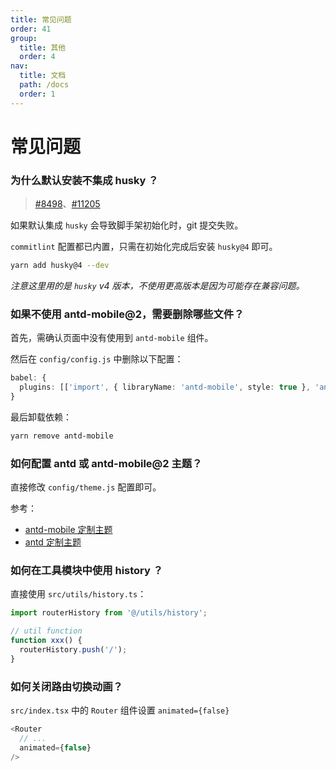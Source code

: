 ```yaml
---
title: 常见问题
order: 41
group:
  title: 其他
  order: 4
nav:
  title: 文档
  path: /docs
  order: 1
---
```


# 常见问题

### 为什么默认安装不集成 husky ？

> [#8498](https://github.com/facebook/create-react-app/issues/8498)、[#11205](https://github.com/facebook/create-react-app/issues/11205)

如果默认集成 `husky` 会导致脚手架初始化时，git 提交失败。

`commitlint` 配置都已内置，只需在初始化完成后安装 `husky@4` 即可。

```bash
yarn add husky@4 --dev
```

_注意这里用的是 `husky` v4 版本，不使用更高版本是因为可能存在兼容问题。_

### 如果不使用 antd-mobile@2，需要删除哪些文件？

首先，需确认页面中没有使用到 `antd-mobile` 组件。

然后在 `config/config.js` 中删除以下配置：

```typescript
babel: {
  plugins: [['import', { libraryName: 'antd-mobile', style: true }, 'antd-mobile']];
}
```

最后卸载依赖：

```bash
yarn remove antd-mobile
```

### 如何配置 antd 或 antd-mobile@2 主题？

直接修改 `config/theme.js` 配置即可。

参考：

- [antd-mobile 定制主题]
- [antd 定制主题]

### 如何在工具模块中使用 history ？

直接使用 `src/utils/history.ts`：

```typescript
import routerHistory from '@/utils/history';

// util function
function xxx() {
  routerHistory.push('/');
}
```

### 如何关闭路由切换动画？

`src/index.tsx` 中的 `Router` 组件设置 `animated={false}`

```typescript
<Router
  // ...
  animated={false}
/>
```

[antd 定制主题]: https://ant-design.gitee.io/docs/react/customize-theme-cn
[antd-mobile 定制主题]: https://antd-mobile-doc-v2.gitee.io/docs/react/customize-theme-cn
